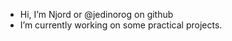 - Hi, I’m Njord or @jedinorog on github
- I’m currently working on some practical projects.

<!---
jedinorog/jedinorog is a ✨ special ✨ repository because its `README.md` (this file) appears on your GitHub profile.
You can click the Preview link to take a look at your changes.
--->
